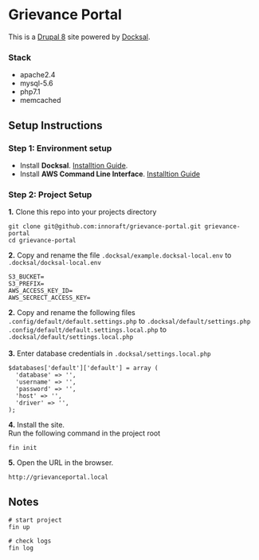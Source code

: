 # Grievance Portal
This is a [Drupal 8](https://www.drupal.org/8) site powered by [Docksal](https://docksal.io).

### Stack
* apache2.4
* mysql-5.6
* php7.1
* memcached
## Setup Instructions
### Step 1: Environment setup
* Install **Docksal**. [Installtion Guide](https://docksal.io/installation).
* Install **AWS Command Line Interface**. [Installtion Guide](https://docs.aws.amazon.com/cli/latest/userguide/cli-chap-install.html)
### Step 2: Project Setup
**1.** Clone this repo into your projects directory
```
git clone git@github.com:innoraft/grievance-portal.git grievance-portal
cd grievance-portal
```
**2.** Copy and rename the file `.docksal/example.docksal-local.env` to `.docksal/docksal-local.env`
```
S3_BUCKET=
S3_PREFIX=
AWS_ACCESS_KEY_ID=
AWS_SECRECT_ACCESS_KEY=
```
**2.** Copy and rename the following files <br>
`.config/default/default.settings.php` to `.docksal/default/settings.php` <br>
`.config/default/default.settings.local.php` to `.docksal/default/settings.local.php` 
<br><br>
**3.** Enter database credentials in `.docksal/settings.local.php` 
```
$databases['default']['default'] = array (
  'database' => '',
  'username' => '',
  'password' => '',
  'host' => '',
  'driver' => '',
);
```
**4.** Install the site. <br>
Run the following command in the project root
```
fin init
```

**5.** Open the URL in the browser.
```
http://grievanceportal.local
```

## Notes

```
# start project
fin up

# check logs
fin log
```
